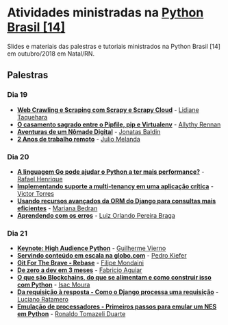 # Atividades ministradas na [Python Brasil [14]](http://2018.pythonbrasil.org.br)

Slides e materiais das palestras e tutoriais ministrados na Python Brasil \[14\] em
outubro/2018 em Natal/RN.

## Palestras

### Dia 19
- [**Web Crawling e Scraping com Scrapy e Scrapy Cloud**](web_crawling_e_scraping_com_scrapy_e_scrapy_cloud) - [Lidiane Taquehara](https://github.com/lidimayra)
- [**O casamento sagrado entre o Pipfile, pip e Virtualenv**](o_casamento_sagrado_entre_o_pipfile_pip_e_virtualenv) - [Allythy Rennan](https://github.com/allythy)
- [**Aventuras de um Nômade Digital**](aventuras_de_um_nomade_digital) - [Jonatas Baldin](https://deployeveryday.com/)
- [**2 Anos de trabalho remoto**](2_anos_de_trabalho_remoto) - [Julio Melanda](https://juliomelanda.com.br/)

### Dia 20
- [**A linguagem Go pode ajudar o Python a ter mais performance?**](performance_python_com_golang) - [Rafael Henrique](https://github.com/rafaelhenrique/)
- [**Implementando suporte a multi-tenancy em uma aplicação crítica**](implementando_suporte_a_multi_tenancy_em_uma_aplicacao_critica) - [Victor Torres](https://github.com/victor-torres)
- [**Usando recursos avançados da ORM do Django para consultas mais eficientes**](usando_recursos_avancados_da_orm_do_django_para_consultas_mais_eficientes) - [Mariana Bedran](https://twitter.com/maribedran)
- [**Aprendendo com os erros**](aprendendo_com_os_erros) - [Luiz Orlando Pereira Braga](https://github.com/luizbraga)

### Dia 21
- [**Keynote: High Audience Python**](high_audience_python) - [Guilherme Vierno](https://github.com/vierno)
- [**Servindo conteúdo em escala na globo.com**](servindo_conteudo_em_escala_na_globocom) - [Pedro Kiefer](https://github.com/pedrokiefer)
- [**Git For The Brave - Rebase**](git_for_the_brave_rebase) - [Filipe Mondaini](https://github.com/mondaini)
- [**De zero a dev em 3 meses**](zero_a_dev_em_3_meses) - [Fabricio Aguiar](https://github.com/fabricio-aguiar)
- [**O que são Blockchains, do que se alimentam e como construir isso com Python**](o_que_sao_blockchains) - [Isac Moura](https://github.com/isacmoura)
- [**Da requisição à resposta - Como o Django processa uma requisição**](da_requisição_%20à_resposta_como_o_django_processa_uma_requisição) - [Luciano Ratamero](https://github.com/lucianoratamero/)
- [**Emulação de processadores - Primeiros passos para emular um NES em Python**](primeiros_passos_para_emular_um_nes) - [Ronaldo Tomazeli Duarte](https://github.com/ronaldotd/)
